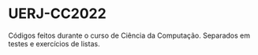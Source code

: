 # UERJ-CC2022
Códigos feitos durante o curso de Ciência da Computação. Separados em testes e exercícios de listas.
